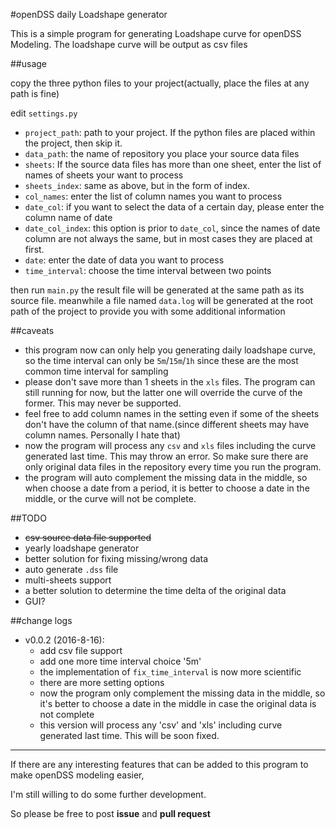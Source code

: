 #openDSS daily Loadshape generator

This is a simple program for generating Loadshape curve for openDSS Modeling.
The loadshape curve will be output as csv files

##usage

copy the three python files to your project(actually, place the files at any path is fine)

edit `settings.py`

- `project_path`: path to your project. If the python files are placed within the project, then skip it.
- `data_path`: the name of repository you place your source data files
- `sheets`: If the source data files has more than one sheet, enter the list of names of sheets your want to process
- `sheets_index`: same as above, but in the form of index.
- `col_names`: enter the list of column names you want to process
- `date_col`: if you want to select the data of a certain day, please enter the column name of date
- `date_col_index`: this option is prior to `date_col`, since the names of date column are not always the same, but in most cases they are placed at first.
- `date`: enter the date of data you want to process
- `time_interval`: choose the time interval between two points

then run `main.py`
the result file will be generated at the same path as its source file.
meanwhile a file named `data.log` will be generated at the root path of the project to provide you with some additional information

##caveats

- this program now can only help you generating daily loadshape curve, so the time interval can only be `5m`/`15m`/`1h` since these are the most common time interval for sampling
- please don't save more than 1 sheets in the `xls` files. The program can still running for now, but the latter one will override the curve of the former. This may never be supported.
- feel free to add column names in the setting even if some of the sheets don't have the column of that name.(since different sheets may have column names. Personally I hate that)
- now the program will process any `csv` and `xls` files including the curve generated last time. This may throw an error. So make sure there are only original data files in the repository every time you run the program.
- the program will auto complement the missing data in the middle, so when choose a date from a period, it is better to choose a date in the middle, or the curve will not be complete.

##TODO

- <del>csv source data file supported</del>
- yearly loadshape generator
- better solution for fixing missing/wrong data
- auto generate `.dss` file
- multi-sheets support
- a better solution to determine the time delta of the original data
- GUI?

##change logs

- v0.0.2 (2016-8-16):
  - add csv file support
  - add one more time interval choice '5m'
  - the implementation of `fix_time_interval` is now more scientific
  - there are more setting options
  - now the program only complement the missing data in the middle, so it's better to choose a date in the middle in case the original data is not complete
  - this version will process any 'csv' and 'xls' including curve generated last time. This will be soon fixed.

----
If there are any interesting features that can be added to this program to make openDSS modeling easier,

I'm still willing to do some further development.

So please be free to post **issue** and **pull request**
